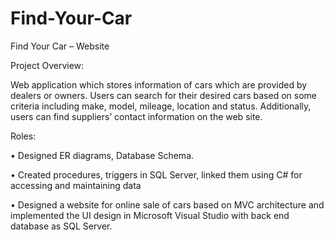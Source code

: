# Find-Your-Car

Find Your Car – Website 

Project Overview:

  Web application which stores information of cars which are provided by dealers or owners. Users can search for their desired cars based on some criteria including make, model, mileage, location and status. Additionally, users can find suppliers’ contact information on the web site.
  
  Roles:
  
• Designed ER diagrams, Database Schema.

•	Created procedures, triggers in SQL Server, linked them using C# for accessing and maintaining data

•	Designed a website for online sale of cars based on MVC architecture and implemented the UI design in Microsoft Visual Studio with back end database as SQL Server.


